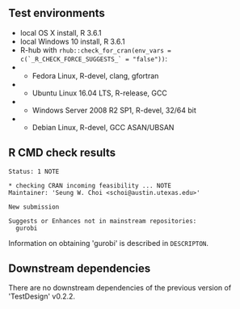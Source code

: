 ## Test environments

* local OS X install, R 3.6.1
* local Windows 10 install, R 3.6.1
* R-hub with ``rhub::check_for_cran(env_vars = c(`_R_CHECK_FORCE_SUGGESTS_` = "false"))``:
* * Fedora Linux, R-devel, clang, gfortran
* * Ubuntu Linux 16.04 LTS, R-release, GCC
* * Windows Server 2008 R2 SP1, R-devel, 32/64 bit
* * Debian Linux, R-devel, GCC ASAN/UBSAN


## R CMD check results

```
Status: 1 NOTE

* checking CRAN incoming feasibility ... NOTE
Maintainer: 'Seung W. Choi <schoi@austin.utexas.edu>'

New submission

Suggests or Enhances not in mainstream repositories:
  gurobi
```

Information on obtaining 'gurobi' is described in `DESCRIPTON`.


## Downstream dependencies

There are no downstream dependencies of the previous version of 'TestDesign' v0.2.2.
